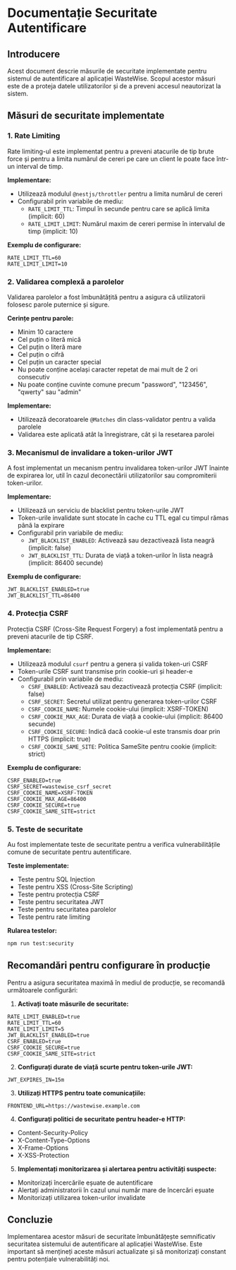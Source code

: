 # Documentație Securitate Autentificare

## Introducere

Acest document descrie măsurile de securitate implementate pentru sistemul de autentificare al aplicației WasteWise. Scopul acestor măsuri este de a proteja datele utilizatorilor și de a preveni accesul neautorizat la sistem.

## Măsuri de securitate implementate

### 1. Rate Limiting

Rate limiting-ul este implementat pentru a preveni atacurile de tip brute force și pentru a limita numărul de cereri pe care un client le poate face într-un interval de timp.

**Implementare:**
- Utilizează modulul `@nestjs/throttler` pentru a limita numărul de cereri
- Configurabil prin variabile de mediu:
  - `RATE_LIMIT_TTL`: Timpul în secunde pentru care se aplică limita (implicit: 60)
  - `RATE_LIMIT_LIMIT`: Numărul maxim de cereri permise în intervalul de timp (implicit: 10)

**Exemplu de configurare:**
```env
RATE_LIMIT_TTL=60
RATE_LIMIT_LIMIT=10
```

### 2. Validarea complexă a parolelor

Validarea parolelor a fost îmbunătățită pentru a asigura că utilizatorii folosesc parole puternice și sigure.

**Cerințe pentru parole:**
- Minim 10 caractere
- Cel puțin o literă mică
- Cel puțin o literă mare
- Cel puțin o cifră
- Cel puțin un caracter special
- Nu poate conține același caracter repetat de mai mult de 2 ori consecutiv
- Nu poate conține cuvinte comune precum "password", "123456", "qwerty" sau "admin"

**Implementare:**
- Utilizează decoratoarele `@Matches` din class-validator pentru a valida parolele
- Validarea este aplicată atât la înregistrare, cât și la resetarea parolei

### 3. Mecanismul de invalidare a token-urilor JWT

A fost implementat un mecanism pentru invalidarea token-urilor JWT înainte de expirarea lor, util în cazul deconectării utilizatorilor sau compromiterii token-urilor.

**Implementare:**
- Utilizează un serviciu de blacklist pentru token-urile JWT
- Token-urile invalidate sunt stocate în cache cu TTL egal cu timpul rămas până la expirare
- Configurabil prin variabile de mediu:
  - `JWT_BLACKLIST_ENABLED`: Activează sau dezactivează lista neagră (implicit: false)
  - `JWT_BLACKLIST_TTL`: Durata de viață a token-urilor în lista neagră (implicit: 86400 secunde)

**Exemplu de configurare:**
```env
JWT_BLACKLIST_ENABLED=true
JWT_BLACKLIST_TTL=86400
```

### 4. Protecția CSRF

Protecția CSRF (Cross-Site Request Forgery) a fost implementată pentru a preveni atacurile de tip CSRF.

**Implementare:**
- Utilizează modulul `csurf` pentru a genera și valida token-uri CSRF
- Token-urile CSRF sunt transmise prin cookie-uri și header-e
- Configurabil prin variabile de mediu:
  - `CSRF_ENABLED`: Activează sau dezactivează protecția CSRF (implicit: false)
  - `CSRF_SECRET`: Secretul utilizat pentru generarea token-urilor CSRF
  - `CSRF_COOKIE_NAME`: Numele cookie-ului (implicit: XSRF-TOKEN)
  - `CSRF_COOKIE_MAX_AGE`: Durata de viață a cookie-ului (implicit: 86400 secunde)
  - `CSRF_COOKIE_SECURE`: Indică dacă cookie-ul este transmis doar prin HTTPS (implicit: true)
  - `CSRF_COOKIE_SAME_SITE`: Politica SameSite pentru cookie (implicit: strict)

**Exemplu de configurare:**
```env
CSRF_ENABLED=true
CSRF_SECRET=wastewise_csrf_secret
CSRF_COOKIE_NAME=XSRF-TOKEN
CSRF_COOKIE_MAX_AGE=86400
CSRF_COOKIE_SECURE=true
CSRF_COOKIE_SAME_SITE=strict
```

### 5. Teste de securitate

Au fost implementate teste de securitate pentru a verifica vulnerabilitățile comune de securitate pentru autentificare.

**Teste implementate:**
- Teste pentru SQL Injection
- Teste pentru XSS (Cross-Site Scripting)
- Teste pentru protecția CSRF
- Teste pentru securitatea JWT
- Teste pentru securitatea parolelor
- Teste pentru rate limiting

**Rularea testelor:**
```bash
npm run test:security
```

## Recomandări pentru configurare în producție

Pentru a asigura securitatea maximă în mediul de producție, se recomandă următoarele configurări:

1. **Activați toate măsurile de securitate:**
```env
RATE_LIMIT_ENABLED=true
RATE_LIMIT_TTL=60
RATE_LIMIT_LIMIT=5
JWT_BLACKLIST_ENABLED=true
CSRF_ENABLED=true
CSRF_COOKIE_SECURE=true
CSRF_COOKIE_SAME_SITE=strict
```

2. **Configurați durate de viață scurte pentru token-urile JWT:**
```env
JWT_EXPIRES_IN=15m
```

3. **Utilizați HTTPS pentru toate comunicațiile:**
```env
FRONTEND_URL=https://wastewise.example.com
```

4. **Configurați politici de securitate pentru header-e HTTP:**
- Content-Security-Policy
- X-Content-Type-Options
- X-Frame-Options
- X-XSS-Protection

5. **Implementați monitorizarea și alertarea pentru activități suspecte:**
- Monitorizați încercările eșuate de autentificare
- Alertați administratorii în cazul unui număr mare de încercări eșuate
- Monitorizați utilizarea token-urilor invalidate

## Concluzie

Implementarea acestor măsuri de securitate îmbunătățește semnificativ securitatea sistemului de autentificare al aplicației WasteWise. Este important să mențineți aceste măsuri actualizate și să monitorizați constant pentru potențiale vulnerabilități noi.
